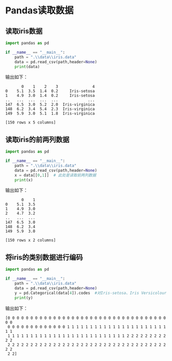 # Pandas读取数据 #

## 读取iris数据 ##

```python
import pandas as pd

if __name__ == "__main__":
    path = ".\\data\\iris.data"
    data = pd.read_csv(path,header=None)
    print(data)
```

输出如下：

	       0    1    2    3               4
	0    5.1  3.5  1.4  0.2     Iris-setosa
	1    4.9  3.0  1.4  0.2     Iris-setosa
	..   ...  ...  ...  ...             ...
	147  6.5  3.0  5.2  2.0  Iris-virginica
	148  6.2  3.4  5.4  2.3  Iris-virginica
	149  5.9  3.0  5.1  1.8  Iris-virginica
	
	[150 rows x 5 columns]


## 读取iris的前两列数据 ##

```python
import pandas as pd

if __name__ == "__main__":
    path = ".\\data\\iris.data"
    data = pd.read_csv(path,header=None)
    x = data[[0,1]]  # 此处是读取前两列数据
    print(x)
```

输出如下：

	       0    1
	0    5.1  3.5
	1    4.9  3.0
	2    4.7  3.2
	..   ...  ...
	147  6.5  3.0
	148  6.2  3.4
	149  5.9  3.0
	
	[150 rows x 2 columns]

## 将iris的类别数据进行编码 ##

```python
import pandas as pd

if __name__ == "__main__":
    path = ".\\data\\iris.data"
    data = pd.read_csv(path,header=None)
    y = pd.Categorical(data[4]).codes  #对Iris-setosa、Iris Versicolour、Iris-virginica进行编码
    print(y)
```

输出如下：

	[0 0 0 0 0 0 0 0 0 0 0 0 0 0 0 0 0 0 0 0 0 0 0 0 0 0 0 0 0 0 0 0 0 0 0 0 0
	 0 0 0 0 0 0 0 0 0 0 0 0 0 1 1 1 1 1 1 1 1 1 1 1 1 1 1 1 1 1 1 1 1 1 1 1 1
	 1 1 1 1 1 1 1 1 1 1 1 1 1 1 1 1 1 1 1 1 1 1 1 1 1 1 2 2 2 2 2 2 2 2 2 2 2
	 2 2 2 2 2 2 2 2 2 2 2 2 2 2 2 2 2 2 2 2 2 2 2 2 2 2 2 2 2 2 2 2 2 2 2 2 2
	 2 2]











